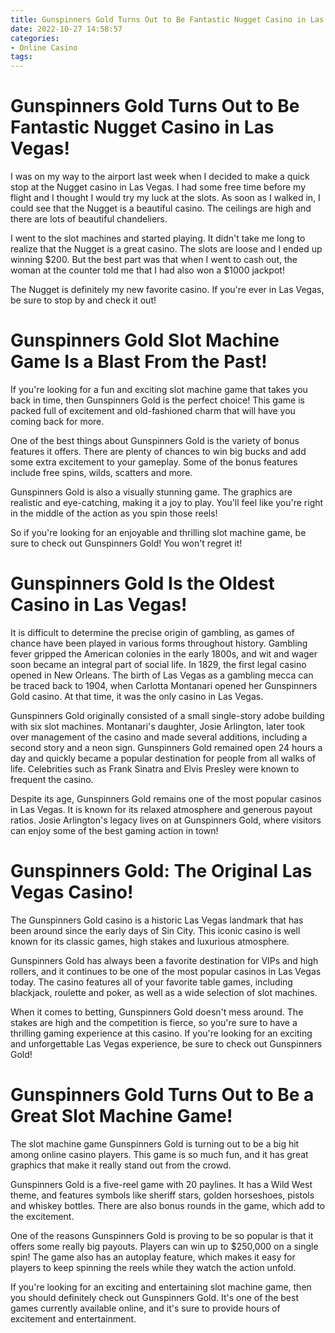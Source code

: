 ```yaml
---
title: Gunspinners Gold Turns Out to Be Fantastic Nugget Casino in Las Vegas!
date: 2022-10-27 14:58:57
categories:
- Online Casino
tags:
---
```



#  Gunspinners Gold Turns Out to Be Fantastic Nugget Casino in Las Vegas!

I was on my way to the airport last week when I decided to make a quick stop at the Nugget casino in Las Vegas. I had some free time before my flight and I thought I would try my luck at the slots. As soon as I walked in, I could see that the Nugget is a beautiful casino. The ceilings are high and there are lots of beautiful chandeliers.

I went to the slot machines and started playing. It didn't take me long to realize that the Nugget is a great casino. The slots are loose and I ended up winning $200. But the best part was that when I went to cash out, the woman at the counter told me that I had also won a $1000 jackpot!

The Nugget is definitely my new favorite casino. If you're ever in Las Vegas, be sure to stop by and check it out!

#  Gunspinners Gold Slot Machine Game Is a Blast From the Past!

If you're looking for a fun and exciting slot machine game that takes you back in time, then Gunspinners Gold is the perfect choice! This game is packed full of excitement and old-fashioned charm that will have you coming back for more.

One of the best things about Gunspinners Gold is the variety of bonus features it offers. There are plenty of chances to win big bucks and add some extra excitement to your gameplay. Some of the bonus features include free spins, wilds, scatters and more.

Gunspinners Gold is also a visually stunning game. The graphics are realistic and eye-catching, making it a joy to play. You'll feel like you're right in the middle of the action as you spin those reels!

So if you're looking for an enjoyable and thrilling slot machine game, be sure to check out Gunspinners Gold! You won't regret it!

#  Gunspinners Gold Is the Oldest Casino in Las Vegas!

It is difficult to determine the precise origin of gambling, as games of chance have been played in various forms throughout history. Gambling fever gripped the American colonies in the early 1800s, and wit and wager soon became an integral part of social life. In 1829, the first legal casino opened in New Orleans. The birth of Las Vegas as a gambling mecca can be traced back to 1904, when Carlotta Montanari opened her Gunspinners Gold casino. At that time, it was the only casino in Las Vegas.

Gunspinners Gold originally consisted of a small single-story adobe building with six slot machines. Montanari's daughter, Josie Arlington, later took over management of the casino and made several additions, including a second story and a neon sign. Gunspinners Gold remained open 24 hours a day and quickly became a popular destination for people from all walks of life. Celebrities such as Frank Sinatra and Elvis Presley were known to frequent the casino.

Despite its age, Gunspinners Gold remains one of the most popular casinos in Las Vegas. It is known for its relaxed atmosphere and generous payout ratios. Josie Arlington's legacy lives on at Gunspinners Gold, where visitors can enjoy some of the best gaming action in town!

#  Gunspinners Gold: The Original Las Vegas Casino!

The Gunspinners Gold casino is a historic Las Vegas landmark that has been around since the early days of Sin City. This iconic casino is well known for its classic games, high stakes and luxurious atmosphere.

Gunspinners Gold has always been a favorite destination for VIPs and high rollers, and it continues to be one of the most popular casinos in Las Vegas today. The casino features all of your favorite table games, including blackjack, roulette and poker, as well as a wide selection of slot machines.

When it comes to betting, Gunspinners Gold doesn't mess around. The stakes are high and the competition is fierce, so you're sure to have a thrilling gaming experience at this casino. If you're looking for an exciting and unforgettable Las Vegas experience, be sure to check out Gunspinners Gold!

#  Gunspinners Gold Turns Out to Be a Great Slot Machine Game!

The slot machine game Gunspinners Gold is turning out to be a big hit among online casino players. This game is so much fun, and it has great graphics that make it really stand out from the crowd.

Gunspinners Gold is a five-reel game with 20 paylines. It has a Wild West theme, and features symbols like sheriff stars, golden horseshoes, pistols and whiskey bottles. There are also bonus rounds in the game, which add to the excitement.

One of the reasons Gunspinners Gold is proving to be so popular is that it offers some really big payouts. Players can win up to $250,000 on a single spin! The game also has an autoplay feature, which makes it easy for players to keep spinning the reels while they watch the action unfold.

If you're looking for an exciting and entertaining slot machine game, then you should definitely check out Gunspinners Gold. It's one of the best games currently available online, and it's sure to provide hours of excitement and entertainment.
